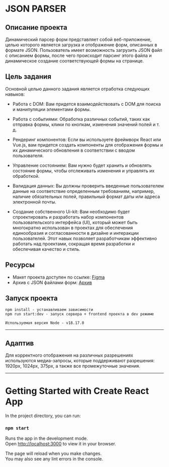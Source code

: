 # JSON PARSER

## Описание проекта
Динамический парсер форм представляет собой веб-приложение, целью которого является загрузка и отображение форм, описанных в формате JSON. Пользователь имеет возможность загрузить JSON файл с описанием формы, после чего происходит парсинг этого файла и динамическое создание соответствующей формы на странице.

## Цель задания

Основной целью данного задания является отработка следующих навыков:
- Работа с DOM: Вам придется взаимодействовать с DOM для поиска и манипуляции элементами формы.


- Работа с событиями: Обработка различных событий, таких как отправка формы, клики по кнопкам, изменения значений полей и т. д.


- Рендеринг компонентов: Если вы используете фреймворк React или Vue.js, вам придется создать компоненты для отображения формы
  и их динамического обновления в соответствии с вводом пользователя.


- Управление состоянием: Вам нужно будет хранить и обновлять состояние формы, чтобы отслеживать изменения и управлять их обработкой.


- Валидация данных: Вы должны проверить введенные пользователем данные на соответствие определенным требованиям, например, наличие обязательных полей, правильный формат даты или адреса электронной почты.


- Создание собственного Ui-kit: Вам необходимо будет спроектировать и  разработать набор компонентов пользовательского интерфейса (UI), который может быть многократно использован в проектах для обеспечения единообразия и согласованности в дизайне и интеракции пользователей. Этот навык позволяет разработчикам эффективно работать над проектами, сокращая время разработки и обеспечивая качество и стиль.


## Ресурсы

- Макет проекта доступен по ссылке: [Figma](https://www.figma.com/file/7S2O5KurM4GkBO1nj30Zg4/Forms-(2-week)?type=design&node-id=2286%3A7698&mode=design&t=ATrrUxSxxTtIpupx-1)
- Архив с JSON файлами форм: [Архив](https://disk.yandex.ru/d/sYLCYONyPCGI0A)

## Запуск проекта

```
npm install - устанавливаем зависимости
npm run start:dev - запуск сервера + frontend проекта в dev режиме

Используемая версия Node - v18.17.0
```

----

## Адаптив

Для корректного отображения на различных разрешениях используются медиа-запросы, которые поддерживают разрешения:
1920px, 1024px, 375px, а также все промежуточные значения.

----


# Getting Started with Create React App

In the project directory, you can run:

### `npm start`

Runs the app in the development mode.\
Open [http://localhost:3000](http://localhost:3000) to view it in your browser.

The page will reload when you make changes.\
You may also see any lint errors in the console.